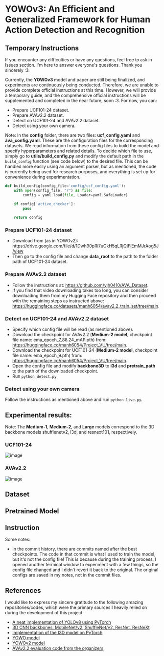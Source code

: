 # YOWOv3: An Efficient and Generalized Framework for Human Action Detection and Recognition

## Temporary Instructions

If you encounter any difficulties or have any questions, feel free to ask in Issues section. I'm here to answer everyone's questions. Thank you sincerely :3.

Currently, the **YOWOv3** model and paper are still being finalized, and experiments are continuously being conducted. Therefore, we are unable to provide complete official instructions at this time. However, we will provide a temporary guide, and the comprehensive official instructions will be supplemented and completed in the near future, soon :3. For now, you can:

- Prepare UCF101-24 dataset.
- Prepare AVAv2.2 dataset.
- Detect on UCF101-24 and AVAv2.2 dataset.
- Detect using your own camera.

Note: In the **config** folder, there are two files: **ucf_config.yaml** and **ava_config.yaml**. These are the configuration files for the corresponding datasets. We read information from these config files to build the model and specify hyperparameters and related details. To decide which file to use, simply go to **utils/build_config.py** and modify the default path in the ```build_config``` function (see code below) to the desired file. This can be handled more easily using an argument parser, but as mentioned, the code is currently being used for research purposes, and everything is set up for convenience during experimentation.

```python
def build_config(config_file='config/ucf_config.yaml'):
    with open(config_file, "r") as file:
        config = yaml.load(file, Loader=yaml.SafeLoader)

    if config['active_checker']:
        pass
    
    return config
```

### Prepare UCF101-24 dataset
- Download from (as in YOWOv2): https://drive.google.com/file/d/1Dwh90pRi7uGkH5qLRjQIFiEmMJrAog5J/view
- Then go to the config file and change **data_root** to the path to the folder path of UCF101-24 dataset.
### Prepare AVAv2.2 dataset
- Follow the instructions at: https://github.com/yjh0410/AVA_Dataset.
- If you find that video downloading takes too long, you can consider downloading them from my Hugging Face repository and then proceed with the remaining steps as instructed above: https://huggingface.co/datasets/manh6054/avav2.2_train_set/tree/main.
### Detect on UCF101-24 and AVAv2.2 dataset
- Specify which config file will be read (as mentioned above).
- Download the checkpoint for AVAv2.2 (**Medium-2 model**, checkpoint file name: ema_epoch_7_88.24_mAP.pth) from: https://huggingface.co/manh6054/Project_VU/tree/main.
- Download the checkpoint for UCF101-24 (**Medium-2 model**, checkpoint file name: ema_epoch_9.pth) from: https://huggingface.co/manh6054/Project_VU/tree/main.
- Open the config file and modify **backbone3D** to **i3d** and **pretrain_path** to the path of the downloaded checkpoint.
- Run ```python detect.py```
### Detect using your own camera
Follow the instructions as mentioned above and run ```python live.py```.

## Experimental results:

Note: The **Medium-1**, **Medium-2**, and **Large** models correspond to the 3D backbone models shufflenetv2, i3d, and resnext101, respectively.

### UCF101-24
![image](https://github.com/AakiraOtok/Project_VU/assets/120596914/45f27332-ac36-4d2b-beb9-4cbf6c35cff5)

### AVAv2.2
![image](https://github.com/AakiraOtok/Project_VU/assets/120596914/6658d501-aa2d-47ef-af4b-e1b2d672b709)

## Dataset

## Pretrained Model 

## Instruction

Some notes:
- In the commit history, there are commits named after the best checkpoints. The code in that commit is what I used to train the model, but it's not the config file! This is because during the training process, I opened another terminal window to experiment with a few things, so the config file changed and I didn't revert it back to the original. The original configs are saved in my notes, not in the commit files.


## References

I would like to express my sincere gratitude to the following amazing repositories/codes, which were the primary sources I heavily relied on during the development of this project:

- [A neat implementation of YOLOv8 using PyTorch](https://github.com/jahongir7174/YOLOv8-pt)
- [3D CNN backbones: MobileNet/v2, ShuffleNet/v2, ResNet, ResNeXt](https://github.com/okankop/Efficient-3DCNNs)
- [Implementation of the I3D model on PyTorch](https://github.com/piergiaj/pytorch-i3d)
- [YOWO model](https://github.com/wei-tim/YOWO?tab=readme-ov-file)
- [YOWOv2 model](https://github.com/yjh0410/YOWOv2)
- [AVAv2.2 evaluation code from the organizers](https://github.com/activitynet/ActivityNet/tree/master/Evaluation)
